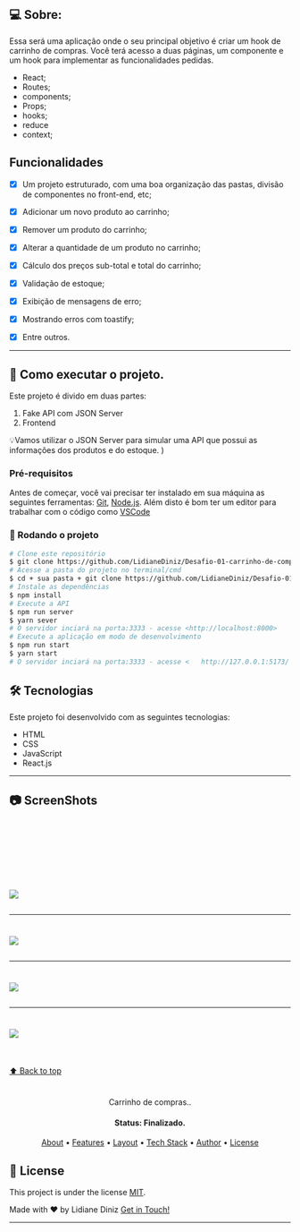 ## 💻 Sobre:

Essa será uma aplicação onde o seu principal objetivo é criar um hook de carrinho de compras. Você terá acesso a duas páginas, um componente e um hook para implementar as funcionalidades pedidas.

- React;
- Routes;
- components;
- Props;
- hooks;
- reduce
- context;


## Funcionalidades

- [x] Um projeto estruturado, com uma boa organização das pastas, divisão de componentes no front-end, etc;
- [x] Adicionar um novo produto ao carrinho;
- [x] Remover um produto do carrinho;
- [x] Alterar a quantidade de um produto no carrinho;
- [x] Cálculo dos preços sub-total e total do carrinho;
- [x] Validação de estoque;
- [x] Exibição de mensagens de erro;
- [x] Mostrando erros com toastify;
- [x] Entre outros.


---

## 🚀 Como executar o projeto.

Este projeto é divido em duas partes:
1. Fake API com JSON Server
2. Frontend 

💡Vamos utilizar o JSON Server para simular uma API que possui as informações dos produtos e do estoque. 
)

### Pré-requisitos

Antes de começar, você vai precisar ter instalado em sua máquina as seguintes ferramentas:
[Git](https://git-scm.com), [Node.js](https://nodejs.org/en/). 
Além disto é bom ter um editor para trabalhar com o código como [VSCode](https://code.visualstudio.com/)

### 🎲 Rodando o projeto 

```bash
# Clone este repositório
$ git clone https://github.com/LidianeDiniz/Desafio-01-carrinho-de-compras.git
# Acesse a pasta do projeto no terminal/cmd
$ cd + sua pasta + git clone https://github.com/LidianeDiniz/Desafio-01-carrinho-de-compras.git
# Instale as dependências
$ npm install
# Execute a API
$ npm run server
$ yarn sever
# O servidor inciará na porta:3333 - acesse <http://localhost:8000>
# Execute a aplicação em modo de desenvolvimento
$ npm run start
$ yarn start
# O servidor inciará na porta:3333 - acesse <   http://127.0.0.1:5173/ >
```



## 🛠 Tecnologias

Este projeto foi desenvolvido com as seguintes tecnologias:

- HTML
- CSS
- JavaScript
- React.js

---


## :camera: ScreenShots
<h1 aling="center">

  <img style="margin-top:100px;" src="https://user-images.githubusercontent.com/80908772/200186782-e68d1a7a-f5b9-4ed8-8409-00dc994e81da.png"/>
  <hr/>
  <img style="margin-top:10px;" src="https://user-images.githubusercontent.com/80908772/200186784-fd6e75ef-015a-4495-ab9e-44244e0ee493.png"/>
  <hr/>
  <img style="margin-top:10px;" src="https://user-images.githubusercontent.com/80908772/200186785-3155d3ff-23ab-4c0c-8d65-df90e2f400ad.png"/>
  <hr/>
  <img style="margin-top:10px;" src="https://user-images.githubusercontent.com/80908772/200186781-60f887f5-2ca5-497c-aad0-69fa701d356e.png"/>
</h1>
<br/>
<a href='#top'>

:arrow_up: Back to top

</a>

<h1 align="center">
    <a href="#">  </a>
</h1>

<p align="center"> Carrinho de compras.. </p>

<h4 align="center"> 
	 Status: Finalizado.
</h4>

<p align="center">
 <a href="#-about">About</a> •
 <a href="#-Features">Features</a> •
 <a href="#-layout">Layout</a> • 
 <a href="#-tech-stack">Tech Stack</a> • 
 <a href="#-author">Author</a> • 
 <a href="#-license">License</a>

</p>

## 📝 License

This project is under the license [MIT](./LICENSE).

Made with ❤️ by Lidiane Diniz  [Get in Touch!](https://www.linkedin.com/in/lidiane-cristina-diniz)

---
	